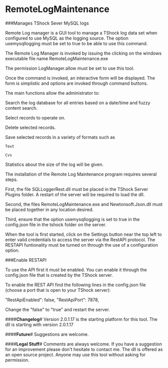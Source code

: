 # RemoteLogMaintenance
###Manages TShock Sever MySQL logs

Remote Log manager is a GUI tool to manage a TShock log data set when configured to use MySQL as the logging source. The option usemysqllogging must be set to true to be able to use this command.

The Remote Log Manager is invoked by issuing the clicking on the windows executable file name RemoteLogMaintenance.exe

The permission LogManager.allow must be set to use this tool. 

Once the command is invoked, an interactive form will be displayed. The form is simplistic and options are invoked through command buttons.

The main functions allow the administrator to:

Search the log database for all entries based on a date/time and fuzzy content search.

  Select records to operate on.

  Delete selected records.

  Save selected records in a variety of formats such as 

    Text

    Cvs

Statistics about the size of the log will be given.

The installation of the Remote Log Maintenance program requires several steps.

First, the file SQLLoggerRest.dll must be placed in the TShock Server Plugins folder. A restart of the server will be required to load the dll.

Second, the files RemoteLogMaintenance.exe and Newtonsoft.Json.dll must be placed together in any location desired.

Third, ensure that the option usemysqllogging is set to true in the config.json file in the tshock folder on the server.

When the tool is first started, click on the Settings button near the top left to enter valid credentials to access the server via the RestAPI protocol. The RESTAPI funtionality must be turned on through the use of a configuration option. 

###Enable RESTAPI

To use the API first it must be enabled. You can enable it through the config.json file that is created by the TShock server.

To enable the REST API find the following lines in the config.json file (choose a port that is open to your TShock server):

"RestApiEnabled": false, "RestApiPort": 7878,

Change the "false" to "true" and restart the server.

####**Changelog**#
Version 2.0.1.17 is the starting platform for this tool. The dll is starting with version 2.0.1.17


####**Future**#
Suggestions are welcome.

####**Legal Stuff**#
Comments are always welcome. If you have a suggestion for an improvement please don't hesitate to contact me. The dll is offered as an open source project. Anyone may use this tool without asking for permission.
